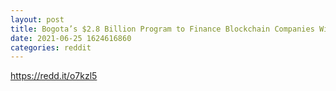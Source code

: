 ```yaml
--- 
layout: post 
title: Bogota’s $2.8 Billion Program to Finance Blockchain Companies With up to $50 Million 
date: 2021-06-25 1624616860 
categories: reddit 
--- 
```

https://redd.it/o7kzl5
